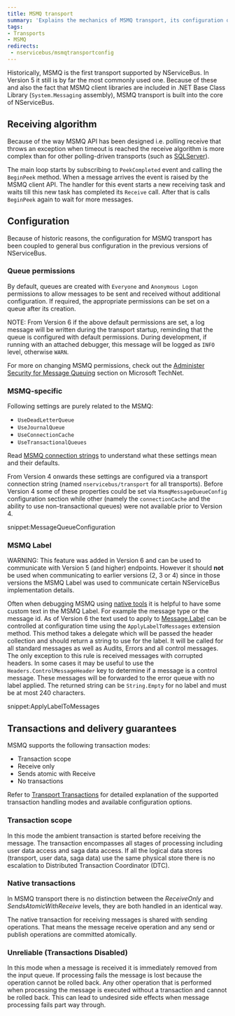 ```yaml
---
title: MSMQ transport
summary: 'Explains the mechanics of MSMQ transport, its configuration options and various other configuration settings that were at some point coupled to this transport'
tags:
- Transports
- MSMQ
redirects:
 - nservicebus/msmqtransportconfig
---
```


Historically, MSMQ is the first transport supported by NServiceBus. In Version 5 it still is by far the most commonly used one. Because of these and also the fact that MSMQ client libraries are included in .NET Base Class Library (`System.Messaging` assembly), MSMQ transport is built into the core of NServiceBus.


## Receiving algorithm

Because of the way MSMQ API has been designed i.e. polling receive that throws an exception when timeout is reached the receive algorithm is more complex than for other polling-driven transports (such as [SQLServer](/nservicebus/sqlserver/)).

The main loop starts by subscribing to `PeekCompleted` event and calling the `BeginPeek` method. When a message arrives the event is raised by the MSMQ client API. The handler for this event starts a new receiving task and waits till this new task has completed its `Receive` call. After that is calls `BeginPeek` again to wait for more messages.


## Configuration

Because of historic reasons, the configuration for MSMQ transport has been coupled to general bus configuration in the previous versions of NServiceBus.


### Queue permissions

By default, queues are created with `Everyone` and `Anonymous Logon` permissions to allow messages to be sent and received without additional configuration. If required, the appropriate permissions can be set on a queue after its creation.

NOTE: From Version 6 if the above default permissions are set, a log message will be written during the transport startup, reminding that the queue is configured with default permissions. During development, if running with an attached debugger, this message will be logged as `INFO` level, otherwise `WARN`.

For more on changing MSMQ permissions, check out the [Administer Security for Message Queuing](https://technet.microsoft.com/en-us/library/cc738047.aspx) section on Microsoft TechNet.


### MSMQ-specific

Following settings are purely related to the MSMQ:

 * `UseDeadLetterQueue`
 * `UseJournalQueue`
 * `UseConnectionCache`
 * `UseTransactionalQueues`

Read [MSMQ connection strings](connection-strings.md) to understand what these settings mean and their defaults.

From Version 4 onwards these settings are configured via a transport connection string (named `nservicebus/transport` for all transports). Before Version 4 some of these properties could be set via `MsmqMessageQueueConfig` configuration section while other (namely the `connectionCache` and the ability to use non-transactional queues) were not available prior to Version 4.

snippet:MessageQueueConfiguration


### MSMQ Label

WARNING: This feature was added in Version 6 and can be used to communicate with Version 5 (and higher) endpoints. However it should **not** be used when communicating to earlier versions (2, 3 or 4) since in those versions the MSMQ Label was used to communicate certain NServiceBus implementation details.

Often when debugging MSMQ using [native tools](viewing-message-content-in-msmq.md) it is helpful to have some custom text in the MSMQ Label. For example the message type or the message id. As of Version 6 the text used to apply to [Message.Label](https://msdn.microsoft.com/library/system.messaging.message.label.aspx) can be controlled at configuration time using the `ApplyLabelToMessages` extension method. This method takes a delegate which will be passed the header collection and should return a string to use for the label. It will be called for all standard messages as well as Audits, Errors and all control messages. The only exception to this rule is received messages with corrupted headers. In some cases it may be useful to use the `Headers.ControlMessageHeader` key to determine if a message is a control message. These messages will be forwarded to the error queue with no label applied. The returned string can be `String.Empty` for no label and must be at most 240 characters.

snippet:ApplyLabelToMessages


## Transactions and delivery guarantees

MSMQ supports the following transaction modes:

- Transaction scope
- Receive only
- Sends atomic with Receive
- No transactions

Refer to [Transport Transactions](/nservicebus/messaging/transactions.md) for detailed explanation of the supported transaction handling modes and available configuration options. 


### Transaction scope

In this mode the ambient transaction is started before receiving the message. The transaction encompasses all stages of processing including user data access and saga data access. If all the logical data stores (transport, user data, saga data) use the same physical store there is no escalation to Distributed Transaction Coordinator (DTC).


### Native transactions

In MSMQ transport there is no distinction between the *ReceiveOnly* and *SendsAtomicWithReceive* levels, they are both handled in an identical way.

The native transaction for receiving messages is shared with sending operations. That means the message receive operation and any send or publish operations are committed atomically.


### Unreliable (Transactions Disabled)

In this mode when a message is received it is immediately removed from the input queue. If processing fails the message is lost because the operation cannot be rolled back. Any other operation that is performed when processing the message is executed without a transaction and cannot be rolled back. This can lead to undesired side effects when message processing fails part way through.

